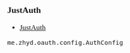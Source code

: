 <span  style="font-family: Simsun,serif; font-size: 17px; ">

### JustAuth

- [JustAuth](https://gitee.com/yadong.zhang/JustAuth)

~~~
me.zhyd.oauth.config.AuthConfig
~~~

</span>